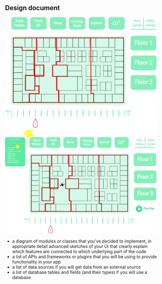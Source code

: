 ## Design document

![design](doc/design.jpg)
![design_on_click](doc/design_on_click.jpg)


* a diagram of modules or classes that you’ve decided to implement, in appropriate detail
advanced sketches of your UI that clearly explain which features are connected to which underlying part of the code
* a list of APIs and frameworks or plugins that you will be using to provide functionality in your app
* a list of data sources if you will get data from an external source
* a list of database tables and fields (and their types) if you will use a database